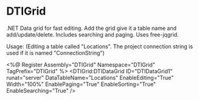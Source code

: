 # DTIGrid
.NET Data grid for fast editing. Add the grid give it a table name and add/update/delete.  Includes searching and paging.  Uses free-jqgrid.

Usage: 
(Editing a table called "Locations". The project connection string is used if it is named "ConnectionString")

<%@ Register Assembly="DTIGrid" Namespace="DTIGrid" TagPrefix="DTIGrid" %>
<DTIGrid:DTIDataGrid ID="DTIDataGrid1" runat="server" DataTableName="Locations" EnableEditing="True"
Width="100%" EnablePaging="True" EnableSorting="True" EnableSearching="True" />

